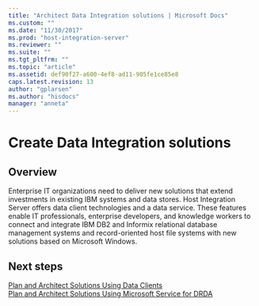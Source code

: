 ```yaml
---
title: "Architect Data Integration solutions | Microsoft Docs"
ms.custom: ""
ms.date: "11/30/2017"
ms.prod: "host-integration-server"
ms.reviewer: ""
ms.suite: ""
ms.tgt_pltfrm: ""
ms.topic: "article"
ms.assetid: def90f27-a600-4ef8-ad11-905fe1ce85e8
caps.latest.revision: 13
author: "gplarsen"
ms.author: "hisdocs"
manager: "anneta"
---
```

# Create Data Integration solutions

## Overview
Enterprise IT organizations need to deliver new solutions that extend investments in existing IBM systems and data stores. Host Integration Server offers data client technologies and a data service. These features enable IT professionals, enterprise developers, and knowledge workers to connect and integrate IBM DB2 and Informix relational database management systems and record-oriented host file systems with new solutions based on Microsoft Windows.  
  
## Next steps
 [Plan and Architect Solutions Using Data Clients](../core/planning-and-architecting-solutions-using-data-clients.md)   
 [Plan and Architect Solutions Using Microsoft Service for DRDA](../core/planning-and-architecting-solutions-using-microsoft-service-for-drda.md)